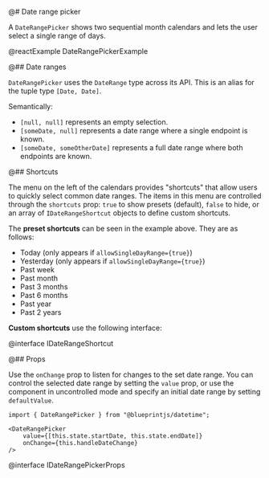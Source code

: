 @# Date range picker

A `DateRangePicker` shows two sequential month calendars and lets the user select a single range of
days.

@reactExample DateRangePickerExample

@## Date ranges

`DateRangePicker` uses the `DateRange` type across its API. This is an alias for
the tuple type `[Date, Date]`.

Semantically:
* `[null, null]` represents an empty selection.
* `[someDate, null]` represents a date range where a single endpoint is known.
* `[someDate, someOtherDate]` represents a full date range where both endpoints are known.

@## Shortcuts

The menu on the left of the calendars provides "shortcuts" that allow users to
quickly select common date ranges. The items in this menu are controlled through
the `shortcuts` prop: `true` to show presets (default), `false` to hide, or an
array of `IDateRangeShortcut` objects to define custom shortcuts.

The **preset shortcuts** can be seen in the example above. They are as follows:

- Today (only appears if `allowSingleDayRange={true}`)
- Yesterday (only appears if `allowSingleDayRange={true}`)
- Past week
- Past month
- Past 3 months
- Past 6 months
- Past year
- Past 2 years

**Custom shortcuts** use the following interface:

@interface IDateRangeShortcut

@## Props

Use the `onChange` prop to listen for changes to the set date range. You can
control the selected date range by setting the `value` prop, or use the
component in uncontrolled mode and specify an initial date range by setting
`defaultValue`.

```tsx
import { DateRangePicker } from "@blueprintjs/datetime";

<DateRangePicker
    value={[this.state.startDate, this.state.endDate]}
    onChange={this.handleDateChange}
/>
```

@interface IDateRangePickerProps
